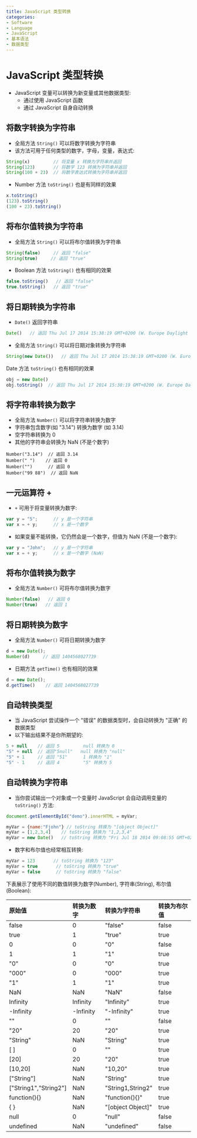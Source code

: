 ```yaml
---
title: JavaScript 类型转换
categories:
- Software
- Language
- JavaScript
- 基本语法
- 数据类型
---
```

# JavaScript 类型转换

- JavaScript 变量可以转换为新变量或其他数据类型:
    - 通过使用 JavaScript 函数
    - 通过 JavaScript 自身自动转换

## 将数字转换为字符串

- 全局方法 `String()` 可以将数字转换为字符串
- 该方法可用于任何类型的数字，字母，变量，表达式:

```js
String(x)         // 将变量 x 转换为字符串并返回
String(123)       // 将数字 123 转换为字符串并返回
String(100 + 23)  // 将数字表达式转换为字符串并返回
```

- Number 方法 `toString()` 也是有同样的效果

```js
x.toString()
(123).toString()
(100 + 23).toString()
```

## 将布尔值转换为字符串

- 全局方法 `String()` 可以将布尔值转换为字符串

```js
String(false)     // 返回 "false"
String(true)     // 返回 "true"
```

- Boolean 方法 `toString()` 也有相同的效果

```js
false.toString()   // 返回 "false"
true.toString()   // 返回 "true"
```

## 将日期转换为字符串

- `Date()` 返回字符串

```js
Date()   // 返回 Thu Jul 17 2014 15:38:19 GMT+0200 (W. Europe Daylight Time)
```

- 全局方法 `String()` 可以将日期对象转换为字符串

```js
String(new Date())   // 返回 Thu Jul 17 2014 15:38:19 GMT+0200 (W. Europe Daylight Time)
```

Date 方法 `toString()` 也有相同的效果

```js
obj = new Date()
obj.toString()  // 返回 Thu Jul 17 2014 15:38:19 GMT+0200 (W. Europe Daylight Time)
```

## 将字符串转换为数字

- 全局方法 `Number()` 可以将字符串转换为数字
- 字符串包含数字(如 "3.14") 转换为数字 (如 3.14)
- 空字符串转换为 0
- 其他的字符串会转换为 NaN (不是个数字)

```
Number("3.14")  // 返回 3.14
Number(" ")    // 返回 0
Number("")    	// 返回 0
Number("99 88")  // 返回 NaN
```

## 一元运算符 +

- `+` 可用于将变量转换为数字:

```js
var y = "5";      // y 是一个字符串
var x = + y;      // x 是一个数字
```

- 如果变量不能转换，它仍然会是一个数字，但值为 NaN (不是一个数字):

```js
var y = "John";   // y 是一个字符串
var x = + y;      // x 是一个数字 (NaN)
```

## 将布尔值转换为数字

- 全局方法 `Number()` 可将布尔值转换为数字

```js
Number(false)   // 返回 0
Number(true)   // 返回 1
```

## 将日期转换为数字

- 全局方法 `Number()` 可将日期转换为数字

```js
d = new Date();
Number(d)     // 返回 1404568027739
```

- 日期方法 `getTime()` 也有相同的效果

```js
d = new Date();
d.getTime()    // 返回 1404568027739
```

## 自动转换类型

- 当 JavaScript 尝试操作一个 "错误" 的数据类型时，会自动转换为 "正确" 的数据类型
- 以下输出结果不是你所期望的:

```js
5 + null    // 返回 5         null 转换为 0
"5" + null  // 返回"5null"   null 转换为 "null"
"5" + 1     // 返回 "51"      1 转换为 "1"
"5" - 1     // 返回 4         "5" 转换为 5
```

## 自动转换为字符串

- 当你尝试输出一个对象或一个变量时 JavaScript 会自动调用变量的 `toString()` 方法:

```js
document.getElementById("demo").innerHTML = myVar;

myVar = {name:"Fjohn"} // toString 转换为 "[object Object]"
myVar = [1,2,3,4]    // toString 转换为 "1,2,3,4"
myVar = new Date()   // toString 转换为 "Fri Jul 18 2014 09:08:55 GMT+0200"
```

- 数字和布尔值也经常相互转换:

```js
myVar = 123       // toString 转换为 "123"
myVar = true       // toString 转换为 "true"
myVar = false      // toString 转换为 "false"
```

下表展示了使用不同的数值转换为数字(Number), 字符串(String), 布尔值(Boolean):

| 原始值              | 转换为数字 | 转换为字符串      | 转换为布尔值 |
| :------------------ | :--------- | :---------------- | :----------- |
| false               | 0          | "false"           | false        |
| true                | 1          | "true"            | true         |
| 0                   | 0          | "0"               | false        |
| 1                   | 1          | "1"               | true         |
| "0"                 | 0          | "0"               | true         |
| "000"               | 0          | "000"             | true         |
| "1"                 | 1          | "1"               | true         |
| NaN                 | NaN        | "NaN"             | false        |
| Infinity            | Infinity   | "Infinity"        | true         |
| -Infinity           | -Infinity  | "-Infinity"       | true         |
| ""                  | 0          | ""                | false        |
| "20"                | 20         | "20"              | true         |
| "String"            | NaN        | "String"          | true         |
| [ ]                 | 0          | ""                | true         |
| [20]                | 20         | "20"              | true         |
| [10,20]             | NaN        | "10,20"           | true         |
| ["String"]          | NaN        | "String"          | true         |
| ["String1","String2"] | NaN        | "String1,String2"   | true         |
| function(){}        | NaN        | "function(){}"    | true         |
| { }                 | NaN        | "[object Object]" | true         |
| null                | 0          | "null"            | false        |
| undefined           | NaN        | "undefined"       | false        |
